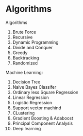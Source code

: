 # Algorithms
Algorithms


1. Brute Force
2. Recursive
3. Dynamic Programming
4. Divide and Conquer
5. Greedy
6. Backtracking
7. Randomized


Machine Learning:
1. Decision Tree
2. Naive Bayes Classifer
3. Ordinary less Square Regression
4. Linear Regression
5. Logistic Regression
6. Support vector machind
7. CLustering 
8. Gradient Boosting & Adaboost
9. Principal Component Analysis
10. Deep learning
